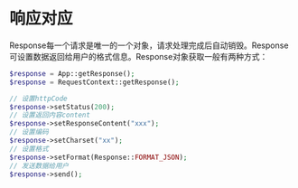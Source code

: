 # 响应对应

Response每一个请求是唯一的一个对象，请求处理完成后自动销毁。Response可设置数据返回给用户的格式信息。Response对象获取一般有两种方式：

```php
$response = App::getResponse();
$response = RequestContext::getResponse();

// 设置httpCode
$response->setStatus(200);
// 设置返回内容content
$response->setResponseContent("xxx");
// 设置编码
$response->setCharset("xx");
// 设置格式
$response->setFormat(Response::FORMAT_JSON);
// 发送数据给用户
$response->send();
```



